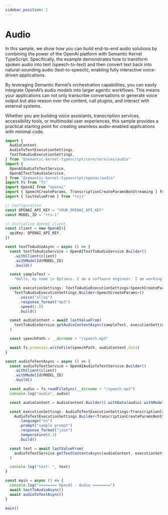 ```yaml
---
sidebar_position: 2
---
```


# Audio

In this sample, we show how you can build end-to-end audio solutions by combining the power of the OpenAI platform with Semantic Kernel TypeScript. Specifically, the example demonstrates how to transform spoken audio into text (speech-to-text) and then convert text back into natural-sounding audio (text-to-speech), enabling fully interactive voice-driven applications.

By leveraging Semantic Kernel’s orchestration capabilities, you can easily integrate OpenAI’s audio models into larger agentic workflows. This means your applications can not only transcribe conversations or generate voice output but also reason over the content, call plugins, and interact with external systems.

Whether you are building voice assistants, transcription services, accessibility tools, or multimodal user experiences, this sample provides a practical starting point for creating seamless audio-enabled applications with minimal code.

```ts
import {
  AudioContent,
  AudioToTextExecutionSettings,
  TextToAudioExecutionSettings,
} from "@semantic-kernel-typescript/core/services/audio"
import {
  OpenAIAudioToTextService,
  OpenAITextToAudioService,
} from "@semantic-kernel-typescript/openai/audio"
import fs from "fs"
import OpenAI from "openai"
import { SpeechCreateParams, TranscriptionCreateParamsNonStreaming } from "openai/resources/audio"
import { lastValueFrom } from "rxjs"

// Configuration
const OPENAI_API_KEY = "YOUR_OPENAI_API_KEY"
const MODEL_ID = "tts-1"

// Initialize OpenAI client
const client = new OpenAI({
  apiKey: OPENAI_API_KEY,
})

const textToAudioAsync = async () => {
  const textToAudioService = OpenAITextToAudioService.Builder()
    .withClient(client)
    .withModelId(MODEL_ID)
    .build()

  const sampleText =
    "Hello, my name is Optimus. I am a software engineer. I am working on a project to convert text to audio."

  const executionSettings: TextToAudioExecutionSettings<SpeechCreateParams> =
    TextToAudioExecutionSettings.Builder<SpeechCreateParams>()
      .voice("alloy")
      .response_format("mp3")
      .speed(1.0)
      .build()

  const audioContent = await lastValueFrom(
    textToAudioService.getAudioContentAsync(sampleText, executionSettings)
  )

  const speechPath = __dirname + "/speech.mp3"

  await fs.promises.writeFile(speechPath, audioContent.data)
}

const audioToTextAsync = async () => {
  const audioToTextService = OpenAIAudioToTextService.Builder()
    .withClient(client)
    .withModelId(MODEL_ID)
    .build()

  const audio = fs.readFileSync(__dirname + "/speech.mp3")
  console.log("audio", audio)

  const audioContent = AudioContent.Builder().withData(audio).withModelId(MODEL_ID).build()

  const executionSettings: AudioToTextExecutionSettings<TranscriptionCreateParamsNonStreaming> =
    AudioToTextExecutionSettings.Builder<TranscriptionCreateParamsNonStreaming>()
      .language("en")
      .prompt("sample prompt")
      .response_format("json")
      .temperature(0.3)
      .build()

  const text = await lastValueFrom(
    audioToTextService.getTextContentsAsync(audioContent, executionSettings)
  )

  console.log("text: ", text)
}

const main = async () => {
  console.log("======== OpenAI - Audio ========")
  await textToAudioAsync()
  await audioToTextAsync()
}

main()
```
